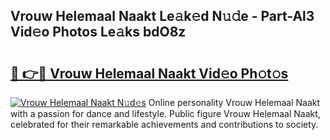 ## Vrouw Helemaal Naakt Le𝚊k𝚎d N𝚞𝚍e - Part-Al3 Vid𝚎o Photos Le𝚊ks bdO8z

# <h2><a href="http://fb5wde.evod.top/?m=Vrouw+Helemaal+Naakt">🔗 👉🔴 Vrouw Helemaal Naakt Vid𝚎o Ph𝚘t𝚘s</a></h2>

[![Vrouw Helemaal Naakt N𝚞d𝚎s](https://i.imgur.com/8V9OHl7.gif)](http://fb5wde.evod.top/?m=Vrouw+Helemaal+Naakt)
Online personality Vrouw Helemaal Naakt with a passion for dance and lifestyle. Public figure Vrouw Helemaal Naakt, celebrated for their remarkable achievements and contributions to society. 
